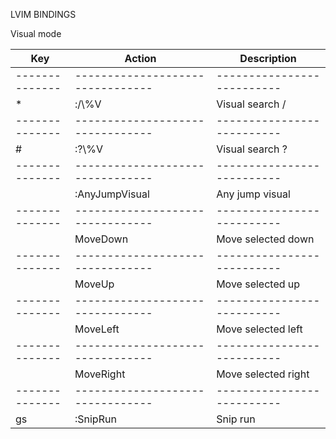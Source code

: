 LVIM BINDINGS

Visual mode

| Key            | Action                           | Description                |
| -------------- | -------------------------------- | -------------------------- |
| -------------- | -------------------------------- | -------------------------- |
| \*             | :<Esc>/\\%V                      | Visual search /            |
| -------------- | -------------------------------- | -------------------------- |
| #              | :<Esc>?\\%V                      | Visual search ?            |
| -------------- | -------------------------------- | -------------------------- |
| <A-u>          | :AnyJumpVisual<CR>               | Any jump visual            |
| -------------- | -------------------------------- | -------------------------- |
| <A-j>          | MoveDown                         | Move selected down         |
| -------------- | -------------------------------- | -------------------------- |
| <A-k>          | MoveUp                           | Move selected up           |
| -------------- | -------------------------------- | -------------------------- |
| <A-h>          | MoveLeft                         | Move selected left         |
| -------------- | -------------------------------- | -------------------------- |
| <A-l>          | MoveRight                        | Move selected right        |
| -------------- | -------------------------------- | -------------------------- |
| gs             | :SnipRun<CR>                     | Snip run                   |
